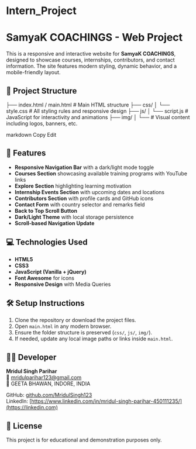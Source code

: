 # Intern_Project
# SamyaK COACHINGS - Web Project

This is a responsive and interactive website for **SamyaK COACHINGS**, designed to showcase courses, internships, contributors, and contact information. The site features modern styling, dynamic behavior, and a mobile-friendly layout.

## 📁 Project Structure

├── index.html / main.html # Main HTML structure
├── css/
│ └── style.css # All styling rules and responsive design
├── js/
│ └── script.js # JavaScript for interactivity and animations
├── img/
│ └── # Visual content including logos, banners, etc.

markdown
Copy
Edit

## 🌟 Features

- **Responsive Navigation Bar** with a dark/light mode toggle
- **Courses Section** showcasing available training programs with YouTube links
- **Explore Section** highlighting learning motivation
- **Internship Events Section** with upcoming dates and locations
- **Contributors Section** with profile cards and GitHub icons
- **Contact Form** with country selector and remarks field
- **Back to Top Scroll Button**
- **Dark/Light Theme** with local storage persistence
- **Scroll-based Navigation Update**

## 💻 Technologies Used

- **HTML5**
- **CSS3**
- **JavaScript (Vanilla + jQuery)**
- **Font Awesome** for icons
- **Responsive Design** with Media Queries

## 🛠️ Setup Instructions

1. Clone the repository or download the project files.
2. Open `main.html` in any modern browser.
3. Ensure the folder structure is preserved (`css/`, `js/`, `img/`).
4. If needed, update any local image paths or links inside `main.html`.

## 🧑‍💻 Developer

**Mridul Singh Parihar**  
📧 [mridulparihar123@gmail.com](mailto:mridulparihar123@gmail.com)  
📍 GEETA BHAWAN, INDORE, INDIA  

GitHub: [github.com/MridulSingh123](https://github.com)  
LinkedIn: [https://www.linkedin.com/in/mridul-singh-parihar-450111235/](https://linkedin.com)  

## 📄 License

This project is for educational and demonstration purposes only.
